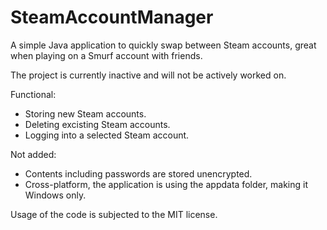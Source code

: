 # SteamAccountManager
A simple Java application to quickly swap between Steam accounts, great when playing on a Smurf account with friends.

The project is currently inactive and will not be actively worked on.

Functional:
* Storing new Steam accounts.
* Deleting excisting Steam accounts.
* Logging into a selected Steam account.

Not added:
* Contents including passwords are stored unencrypted.
* Cross-platform, the application is using the appdata folder, making it Windows only. 

Usage of the code is subjected to the MIT license.

